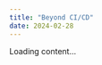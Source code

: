 ```yaml
---
title: "Beyond CI/CD"
date: 2024-02-28
---
```



<div id="blog-content">

  Loading content...
</div>

<script type="module" src="/js/inject-content.js"></script>
